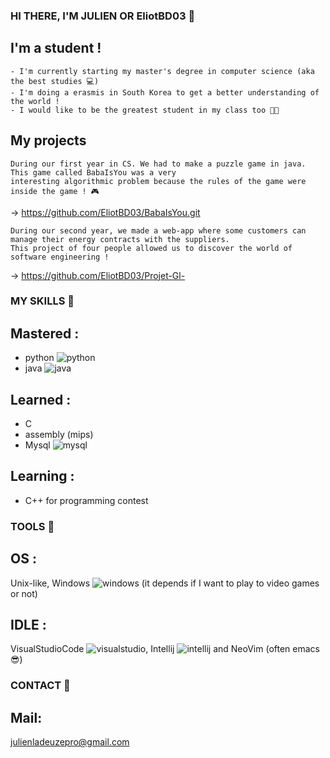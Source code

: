 ### HI THERE, I'M JULIEN OR EliotBD03 :wave:

## I'm a student !
    - I'm currently starting my master's degree in computer science (aka the best studies 💻)
    - I'm doing a erasmis in South Korea to get a better understanding of the world !
    - I would like to be the greatest student in my class too 👨‍🎓

## My projects 
    During our first year in CS. We had to make a puzzle game in java. This game called BabaIsYou was a very
    interesting algorithmic problem because the rules of the game were inside the game ! 🎮
   -> https://github.com/EliotBD03/BabaIsYou.git 

    During our second year, we made a web-app where some customers can manage their energy contracts with the suppliers.
    This project of four people allowed us to discover the world of software engineering ! 
   -> https://github.com/EliotBD03/Projet-Gl-

### MY SKILLS 🥷

## Mastered :
   - python ![python](https://user-images.githubusercontent.com/89980155/187883449-cdcb8c47-fdd5-4ce6-9dd5-a6800ac388ec.png)
   - java ![java](https://user-images.githubusercontent.com/89980155/187883631-9694550d-83cf-4250-a98b-7e6ce2fd1f8c.png)
## Learned :
   - C
   - assembly (mips)
   - Mysql ![mysql](https://user-images.githubusercontent.com/89980155/187883773-8bf2e405-7d5c-475b-bbf8-0df5c76a7236.png)
## Learning :
   - C++ for programming contest

### TOOLS 🧰

## OS :
   Unix-like, Windows ![windows](https://user-images.githubusercontent.com/89980155/187878659-c1106eda-68d5-44b9-8ef3-692b733d40d1.png) (it depends if I want to play to video games or not)
## IDLE :
   VisualStudioCode ![visualstudio](https://user-images.githubusercontent.com/89980155/187884014-bca185b6-a6c6-44c7-9d0d-f6422db8c048.png), Intellij ![intellij](https://user-images.githubusercontent.com/89980155/187879620-73561abf-e89d-4d15-ae70-cbe6e79ae54f.png) and NeoVim (often emacs 😎)

### CONTACT 🤝

## Mail:
   julienladeuzepro@gmail.com

